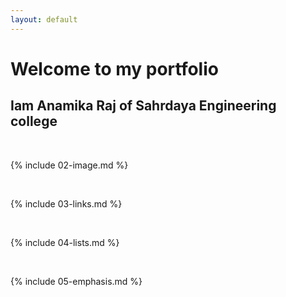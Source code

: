 ```yaml
---
layout: default
---
```

# Welcome to my portfolio
## Iam Anamika Raj of Sahrdaya Engineering college

<br>

{% include 02-image.md %}

<br>

{% include 03-links.md %}

<br>

{% include 04-lists.md %}

<br>

{% include 05-emphasis.md %}